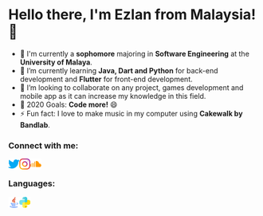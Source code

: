 # Hello there, I'm **Ezlan** from Malaysia! 👋

- 🔭 I'm currently a **sophomore** majoring in **Software Engineering** at the **University of Malaya**.
- 🌱 I’m currently learning **Java, Dart and Python** for back-end development and **Flutter** for front-end development.
- 👯 I’m looking to collaborate on any project, games development and mobile app as it can increase my knowledge in this field.
- 🥅 2020 Goals: **Code more!** 😄
- ⚡ Fun fact: I love to make music in my computer using **Cakewalk by Bandlab**.

### Connect with me:

[<img align="left" alt="Twitter" width="22px" src="https://github.com/ezzylan/ezzylan/blob/master/images/twitter.png" />](https://twitter.com/ezzylan_)
[<img align="left" alt="Instagram" width="22px" src="https://github.com/ezzylan/ezzylan/blob/master/images/instagram.png" />](https://www.instagram.com/ezzylan_/)
[<img align="left" alt="SoundCloud" width="22px" src="https://github.com/ezzylan/ezzylan/blob/master/images/soundcloud.png" />](https://soundcloud.com/behazemusique)

<br />

### Languages:

<img align="left" alt="Java" width="22px" src="https://github.com/ezzylan/ezzylan/blob/master/images/java.png" />
<img align="left" alt="Python" width="22px" src="https://github.com/ezzylan/ezzylan/blob/master/images/python.png" />

<br />
